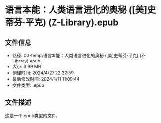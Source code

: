 ﻿# 语言本能：人类语言进化的奥秘 ([美]史蒂芬·平克) (Z-Library).epub

## 文件信息
- 路径: 00-temp\语言本能：人类语言进化的奥秘 ([美]史蒂芬·平克) (Z-Library).epub
- 大小: 3.99 MB
- 创建时间: 2024/4/27 22:32:59
- 最后修改时间: 2024/4/11 11:09:44
- 文件类型: .epub

## 文件描述
这是一个.epub类型的文件。

